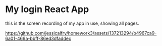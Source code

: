 # My login React App

this is the screen recording of my app in use, showing all pages. 




https://github.com/jessicalfry/homework3/assets/137213294/b4967ca9-6a01-469a-bbff-86ed3dfaddec

